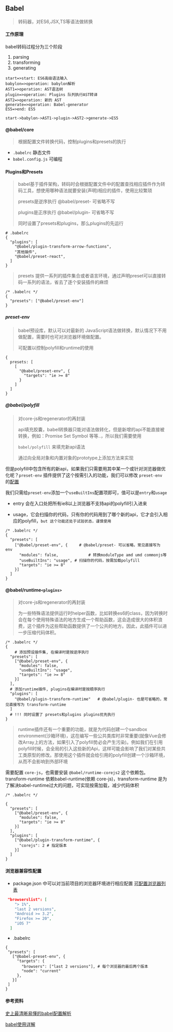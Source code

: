 ## Babel

> 转码器，对ES6,JSX,TS等语法做转换

#### 工作原理

babel转码过程分为三个阶段

1. parsing
2. transforming
3. generating

```flow
start=>start: ES6高级语法输入
babylon=>operation: babylon解析
AST1=>operation: AST语法树
plugin=>operation: Plugins 队列执行AST转译
AST2=>operation: 新的 AST
generate=>operation: Babel-generator
ES5=>end: ES5

start->babylon->AST1->plugin->AST2->generate->ES5
```



#### @babel/core

> 根据配置文件转换代码，控制plugins和presets的执行

- `.babelrc` 静态文件
- `babel.config.js` 可编程

#### Plugins和Presets

> babel基于插件架构，转码时会根据配置文件中的配置查找相应插件作为转码工具，想使用哪种语法就要安装(声明)相应的插件，使用比较繁琐
>
> presets是逆序执行 @babel/preset- 可省略不写
>
> plugins是正序执行 @babel/plugin- 可省略不写
>
> 同时设置了presets和plugins，那么plugins的先运行

```shell
# .babelrc
{
  "plugins": [
    "@babel/plugin-transform-arrow-functions",
    "其他插件",
    "@babel/preset-react",
  ]
}
```

> presets 提供一系列的插件集合或者语言环境，通过声明preset可以直接转码一系列的语法，省去了逐个安装插件的麻烦

```shell
/* .babelrc */
{
  "presets": ["@babel/preset-env"]
}
```

##### preset-env

> babel预设库，默认可以对最新的 JavaScript语法做转换，默认情况下不用做配置，需要时也可对浏览器环境做配置。
>
> 可配置以控制polyfill和runtime的使用

```shell
{
  presets: [
    [
      "@babel/preset-env", {
        "targets": "ie >= 8"
      }
    ]
  ]
}
```

##### @babel/polyfill

> 对core-js和regenerator的再封装
>
> api填充胶囊，babel转换器只能对语法做转化，但是新增的api不能直接被转换，例如：Promise Set Symbol 等等..，所以我们需要使用
>
> `babel/polyfill` 来填充新api语法
>
> 通过向全局对象和内置对象的prototype上添加方法来实现

但是polyfill中包含所有的新api，如果我们只需要用其中某一个或针对浏览器做优化呢？`preset-env` 插件提供了这个按需引入的功能，我们可以修改 `preset-env` 的[配置](<https://babeljs.io/docs/en/babel-preset-env>)

我们只需给`preset-env`添加一个`useBuiltIns`配置项即可，值可以是`entry`和`usage`

- entry 会在入口处把所有ie8以上浏览器不支持api的polyfill引入进来

- usage，它会扫描你的代码，只有你的代码用到了哪个新的api，它才会引入相应的polyfill，`but 这个功能还处于试验状态，谨慎使用`

```shell
/* .babelrc */
{
  "presets": [
    ["@babel/preset-env", { 	# @babel/preset- 可以省略，常见直接写为 env
      "modules": false, 			# 转换moduleType amd umd commonjs等
      "useBuiltIns": "usage", # 扫描你的代码，按需加载polyfill
      "targets": "ie >= 8"
    }]
  ]    
}
```

#### @babel/runtime`<plugins>`

> 对core-js和regenerator的再封装
>
> 为一些特殊语法提供运行时helper函数，比如转换es6的class，因为转换时会在每个使用特殊语法的地方生成一个帮助函数，这会造成很大的体积浪费，这个插件为这些帮助函数提供了一个公共的地方。因此，此插件可以进一步压缩代码体积。

```shell
/* .babelrc */
{
	# 添加预设插件集, 在编译时是按逆序执行
  "presets": [ 	
    ["@babel/preset-env", {
      "modules": false,
      "useBuiltIns": "usage",
      "targets": "ie >= 8"
    }]
  ],
  # 添加runtime插件, plugins在编译时是按顺序执行
  "plugins": [
    "@babel/plugin-transform-runtime" 	# @babel/plugin- 也是可省略的，常见直接写为 transform-runtime
  ]
  # !!! 同时设置了 presets和plugins plugins优先执行
}
```

> runtime插件还有一个重要的功能，就是为代码创建一个sandbox environment(沙箱环境)，这在编写一些公共类库时非常重要(就像Vue会修改Array上的方法，如果引入了polyfill势必会产生污染)。例如我们在引用polyfill时候，会全局的引入这些新的Api，这样可能会影响了我们对某些共工类原型的修改。那使用这个插件就会给引用的polyfill创建一个沙箱环境，从而不会影响到外部环境

需要配置 `core-js`，也需要安装 `@babel/runtime-corejs2` 这个依赖包。transform-runtime 依赖babel-runtime(依赖 core-js)，transform-runtime 是为了解决babel-runtime过大的问题，可实现按需加载，减少代码体积

```shell
/* .babelrc */

{
  "presets": [ 
    ["@babel/preset-env", {
      "modules": false,
      "targets": "ie >= 8"
    }]
  ],
  "plugins": [
    ["@babel/plugin-transform-runtime", {
      "corejs": 2 # 指定版本
    }]
  ]
}
```

#### 浏览器兼容性配置

- package.json 中可以对当前项目的浏览器环境进行相应配置 [可配置浏览器列表](<https://github.com/browserslist/browserslist#queries>)

```json
 "browserslist": [
    "> 1%",
    "last 2 versions",
    "Android >= 3.2", 
    "Firefox >= 20", 
    "iOS 7"
  ]
```

- .babelrc

```shell
{
 "presets": [
   ["@babel-preset-env", {
     "targets": {
       "browsers": ["last 2 versions"], # 每个浏览器的最后两个版本
       "node": "current"
     },
   }]
 ]
}
```

#### 参考资料

[史上最清晰易懂的babel配置解析](<https://juejin.im/post/5ca0c6e8e51d4501903dc886>)

[babel使用详解](<https://juejin.im/post/5c0f39526fb9a04a0e2d09da>)


